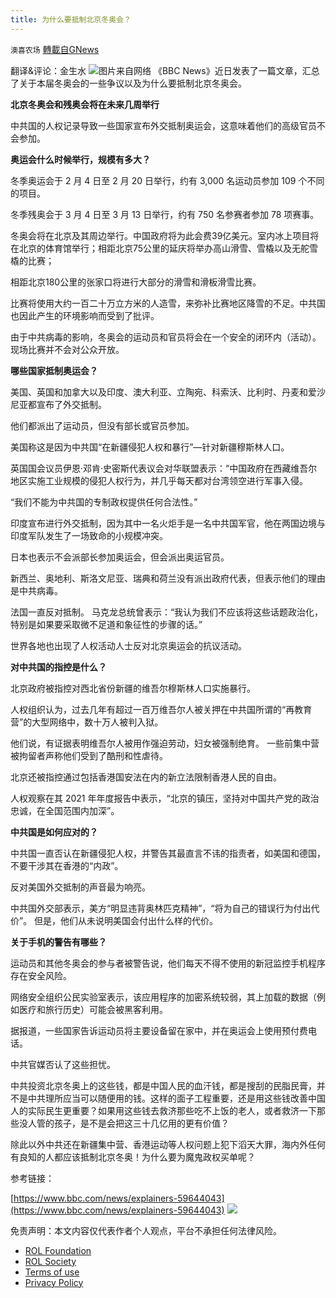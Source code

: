 ```yaml
---
title: 为什么要抵制北京冬奥会？
---
```

`澳喜农场` [轉載自GNews](https://gnews.org/zh-hans/1968185/)

翻译&评论：金生水
![](https://assets.gnews.org/wp-content/uploads/2022/02/1-60.png)图片来自网络
《BBC News》近日发表了一篇文章，汇总了关于本届冬奥会的一些争议以及为什么要抵制北京冬奥会。

**北京冬奥会和残奥会将在未来几周举行**

中共国的人权记录导致一些国家宣布外交抵制奥运会，这意味着他们的高级官员不会参加。

**奥运会什么时候举行，规模有多大？**

冬季奥运会于 2 月 4 日至 2 月 20 日举行，约有 3,000 名运动员参加 109 个不同的项目。

冬季残奥会于 3 月 4 日至 3 月 13 日举行，约有 750 名参赛者参加 78 项赛事。

冬奥会将在北京及其周边举行。中国政府将为此会费39亿美元。室内冰上项目将在北京的体育馆举行；相距北京75公里的延庆将举办高山滑雪、雪橇以及无舵雪橇的比赛；

相距北京180公里的张家口将进行大部分的滑雪和滑板滑雪比赛。

比赛将使用大约一百二十万立方米的人造雪，来弥补比赛地区降雪的不足。中共国也因此产生的环境影响而受到了批评。

由于中共病毒的影响，冬奥会的运动员和官员将会在一个安全的闭环内（活动）。现场比赛并不会对公众开放。

**哪些国家抵制奥运会？**

美国、英国和加拿大以及印度、澳大利亚、立陶宛、科索沃、比利时、丹麦和爱沙尼亚都宣布了外交抵制。

他们都派出了运动员，但没有部长或官员参加。

美国称这是因为中共国“在新疆侵犯人权和暴行”—针对新疆穆斯林人口。

英国国会议员伊恩·邓肯·史密斯代表议会对华联盟表示：“中国政府在西藏维吾尔地区实施工业规模的侵犯人权行为，并几乎每天都对台湾领空进行军事入侵。

“我们不能为中共国的专制政权提供任何合法性。”

印度宣布进行外交抵制，因为其中一名火炬手是一名中共国军官，他在两国边境与印度军队发生了一场致命的小规模冲突。

日本也表示不会派部长参加奥运会，但会派出奥运官员。

新西兰、奥地利、斯洛文尼亚、瑞典和荷兰没有派出政府代表，但表示他们的理由是中共病毒。

法国一直反对抵制。 马克龙总统曾表示：“我认为我们不应该将这些话题政治化，特别是如果要采取微不足道和象征性的步骤的话。”

世界各地也出现了人权活动人士反对北京奥运会的抗议活动。

**对中共国的指控是什么？**

北京政府被指控对西北省份新疆的维吾尔穆斯林人口实施暴行。

人权组织认为，过去几年有超过一百万维吾尔人被关押在中共国所谓的“再教育营”的大型网络中，数十万人被判入狱。

他们说，有证据表明维吾尔人被用作强迫劳动，妇女被强制绝育。 一些前集中营被拘留者声称他们受到了酷刑和性虐待。

北京还被指控通过包括香港国安法在内的新立法限制香港人民的自由。

人权观察在其 2021 年年度报告中表示，“北京的镇压，坚持对中国共产党的政治忠诚，在全国范围内加深”。

**中共国是如何应对的？**

中共国一直否认在新疆侵犯人权，并警告其最直言不讳的指责者，如美国和德国，不要干涉其在香港的“内政”。

反对美国外交抵制的声音最为响亮。

中共国外交部表示，美方“明显违背奥林匹克精神”，“将为自己的错误行为付出代价”。 但是，他们从未说明美国会付出什么样的代价。

**关于手机的警告有哪些？**

运动员和其他冬奥会的参与者被警告说，他们每天不得不使用的新冠监控手机程序存在安全风险。

网络安全组织公民实验室表示，该应用程序的加密系统较弱，其上加载的数据（例如医疗和旅行历史）可能会被黑客利用。

据报道，一些国家告诉运动员将主要设备留在家中，并在奥运会上使用预付费电话。

中共官媒否认了这些担忧。

中共投资北京冬奥上的这些钱，都是中国人民的血汗钱，都是搜刮的民脂民膏，并不是中共理所应当可以随便用的钱。这样的面子工程重要，还是用这些钱改善中国人的实际民生更重要？如果用这些钱去救济那些吃不上饭的老人，或者救济一下那些没人管的孩子，是不是会把这三十几亿用的更有价值？

除此以外中共还在新疆集中营、香港运动等人权问题上犯下滔天大罪，海内外任何有良知的人都应该抵制北京冬奥！为什么要为魔鬼政权买单呢？

参考链接：

[https://www.bbc.com/news/explainers-59644043](https://www.bbc.com/news/explainers-59644043)
![](https://assets.gnews.org/wp-content/uploads/2022/02/澳喜图标2-1.jpg)
 

免责声明：本文内容仅代表作者个人观点，平台不承担任何法律风险。

- [ROL Foundation](https://rolfoundation.org/)
- [ROL Society](https://rolsociety.org/)
- [Terms of use](https://gnews.org/terms-of-use-3/)
- [Privacy Policy](https://gnews.org/privacy-policy/)
